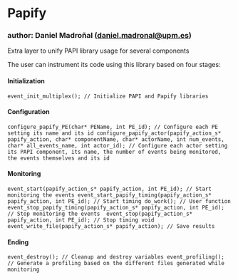 # Papify
### author: Daniel Madroñal (daniel.madronal@upm.es)

Extra layer to unify PAPI library usage for several components

The user can instrument its code using this library based on four stages:

#### Initialization

`event_init_multiplex(); // Initialize PAPI and Papify libraries`

#### Configuration

`configure_papify_PE(char* PEName, int PE_id); // Configure each PE setting its name and its id
configure_papify_actor(papify_action_s* papify_action, char* componentName, char* actorName, int num_events, char* all_events_name, int actor_id); // Configure each actor setting its PAPI component, its name, the number of events being monitored, the events themselves and its id`

#### Monitoring

`event_start(papify_action_s* papify_action, int PE_id); // Start monitoring the events
event_start_papify_timing(papify_action_s* papify_action, int PE_id); // Start timing
do_work(); // User function
event_stop_papify_timing(papify_action_s* papify_action, int PE_id); // Stop monitoring the events 
event_stop(papify_action_s* papify_action, int PE_id); // Stop timing
void event_write_file(papify_action_s* papify_action); // Save results`

#### Ending

`event_destroy(); // Cleanup and destroy variables
event_profiling(); // Generate a profiling based on the different files generated while monitoring`
